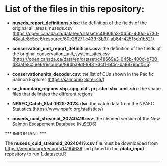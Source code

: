 
# List of the files in this repository: 

- **nuseds_report_definitions.xlsx**: the definition of the fields of the original all_areas_nuseds.csv (https://open.canada.ca/data/en/dataset/c48669a3-045b-400d-b730-48aafe8c5ee6/resource/60c2827f-c439-3b37-ab84-42515eb1b521)

- **conservation_unit_report_definitions.csv**: the definition of the fields of the original conservation_unit_system_sites.csv (https://open.canada.ca/data/en/dataset/c48669a3-045b-400d-b730-48aafe8c5ee6/resource/894ba9df-8931-3cf1-bf4c-ba8876bcf515)

- **conservationunits_decoder.csv**: the list of CUs shown in the Pacific Salmon Explorer (https://salmonexplorer.ca/)

- **se_boundary_regions.shp .cpg .dbf . prj .sbn .sbx .xml .shx**: the shape files that delinates the different regions

- **NPAFC_Catch_Stat-1925-2023.xlsx**: the catch data from the NPAFC Statistics (https://www.npafc.org/statistics/)

- **nuseds_cuid_streamid_20240419.csv**: the cleaned version of the New Salmon Escapement Database (NuSEDS) 

*** IMPORTANT ***

The **nuseds_cuid_streamid_20240419.csv** file must be downloaded from https://zenodo.org/records/14194639 and placed in the **/data_input** repository to run 1_datasets.R

****************
